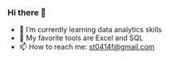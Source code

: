### Hi there 👋


- 🌱 I’m currently learning data analytics skills
- 🤩 My favorite tools are Excel and SQL
- 📫 How to reach me: st0414f@gmail.com

